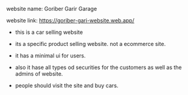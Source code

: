 website name: Goriber Garir Garage

website link: https://goriber-gari-website.web.app/

* this is a car selling website

* its a specific product selling website. not a ecommerce site.

* it has a minimal ui for users. 

* also it hase all types od securities for the customers as well as the admins of website.

* people should visit the site and buy cars.
